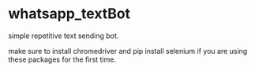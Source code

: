 # whatsapp_textBot
simple repetitive text sending bot.


make sure to install chromedriver and pip install selenium if you are using these packages for the first time.
